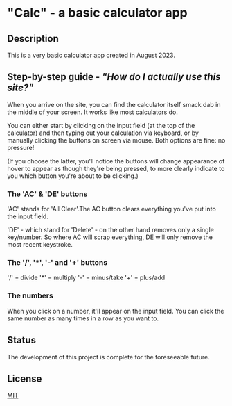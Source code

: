 # "Calc" - a basic calculator app

## Description
This is a very basic calculator app created in August 2023.

## Step-by-step guide - *"How do I actually use this site?"*
When you arrive on the site, you can find the calculator itself smack dab in the middle of your screen. It works like most calculators do.

You can either start by clicking on the input field (at the top of the calculator) and then typing out your calculation via keyboard, or by manually clicking the buttons on screen via mouse. Both options are fine: no pressure!

(If you choose the latter, you'll notice the buttons will change appearance of hover to appear as though they're being pressed, to more clearly indicate to you which button you're about to be clicking.)

### The 'AC' & 'DE' buttons
'AC' stands for 'All Clear'.The AC button clears everything you've put into the input field. 

'DE' - which stand for 'Delete' - on the other hand removes only a single key/number. So where AC will scrap everything, DE will only remove the most recent keystroke.

### The '/', '*', '-' and '+' buttons
'/' = divide 
'*' = multiply 
'-' = minus/take
'+' = plus/add

### The numbers
When you click on a number, it'll appear on the input field. You can click the same number as many times in a row as you want to.

## Status
The development of this project is complete for the foreseeable future.

## License
[MIT](https://choosealicense.com/licenses/mit/)
